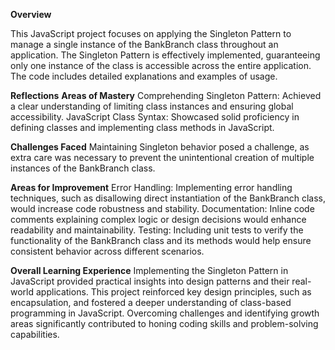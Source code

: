 **Overview**

This JavaScript project focuses on applying the Singleton Pattern to manage a single instance of the BankBranch class throughout an application. The Singleton Pattern is effectively implemented, guaranteeing only one instance of the class is accessible across the entire application. The code includes detailed explanations and examples of usage.

**Reflections**
**Areas of Mastery**
Comprehending Singleton Pattern: Achieved a clear understanding of limiting class instances and ensuring global accessibility.
JavaScript Class Syntax: Showcased solid proficiency in defining classes and implementing class methods in JavaScript.

**Challenges Faced**
Maintaining Singleton behavior posed a challenge, as extra care was necessary to prevent the unintentional creation of multiple instances of the BankBranch class.

**Areas for Improvement**
Error Handling: Implementing error handling techniques, such as disallowing direct instantiation of the BankBranch class, would increase code robustness and stability.
Documentation: Inline code comments explaining complex logic or design decisions would enhance readability and maintainability.
Testing: Including unit tests to verify the functionality of the BankBranch class and its methods would help ensure consistent behavior across different scenarios.

**Overall Learning Experience**
Implementing the Singleton Pattern in JavaScript provided practical insights into design patterns and their real-world applications. This project reinforced key design principles, such as encapsulation, and fostered a deeper understanding of class-based programming in JavaScript. Overcoming challenges and identifying growth areas significantly contributed to honing coding skills and problem-solving capabilities.
